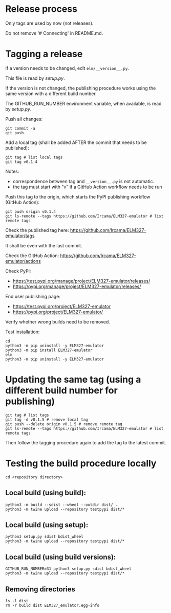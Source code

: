 # Release process

Only tags are used by now (not releases).

Do not remove '# Connecting' in README.md.

# Tagging a release

If a version needs to be changed, edit `elm/__version__.py`.

This file is read by *setup.py*.

If the version is not changed, the publishing procedure works using the same version with a different build number.

The GITHUB_RUN_NUMBER environment variable, when available, is read by *setup.py*.

Push all changes:

```shell
git commit -a
git push
```

Add a local tag (shall be added AFTER the commit that needs to be published):

```shell
git tag # list local tags
git tag v0.1.4
```

Notes:

- correspondence between tag and `__version__.py` is not automatic.
- the tag must start with "v" if a GitHub Action workflow needs to be run

Push this tag to the origin, which starts the PyPI publishing workflow (GitHub Action):

```shell
git push origin v0.1.4
git ls-remote --tags https://github.com/Ircama/ELM327-emulator # list remote tags
```

Check the published tag here: https://github.com/Ircama/ELM327-emulator/tags

It shall be even with the last commit.

Check the GitHub Action: https://github.com/Ircama/ELM327-emulator/actions

Check PyPI:

- https://test.pypi.org/manage/project/ELM327-emulator/releases/
- https://pypi.org/manage/project/ELM327-emulator/releases/

End user publishing page:

- https://test.pypi.org/project/ELM327-emulator
- https://pypi.org/project/ELM327-emulator/

Verify whether wrong builds need to be removed.

Test installation:

```shell
cd
python3 -m pip uninstall -y ELM327-emulator
python3 -m pip install ELM327-emulator
elm
python3 -m pip uninstall -y ELM327-emulator
```

# Updating the same tag (using a different build number for publishing)

```shell
git tag # list tags
git tag -d v0.1.5 # remove local tag
git push --delete origin v0.1.5 # remove remote tag
git ls-remote --tags https://github.com/Ircama/ELM327-emulator # list remote tags
```

Then follow the tagging procedure again to add the tag to the latest commit.

# Testing the build procedure locally

```shell
cd <repository directory>
```

## Local build (using build):

```shell
python3 -m build --sdist --wheel --outdir dist/ .
python3 -m twine upload --repository testpypi dist/*
```

## Local build (using setup):

```shell
python3 setup.py sdist bdist_wheel
python3 -m twine upload --repository testpypi dist/*
```

## Local build (using build versions):

```shell
GITHUB_RUN_NUMBER=31 python3 setup.py sdist bdist_wheel
python3 -m twine upload --repository testpypi dist/*
```

## Removing directories

```shell
ls -l dist
rm -r build dist ELM327_emulator.egg-info
```
